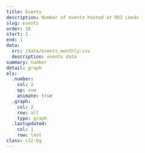 ```yaml
---
title: Events
description: Number of events hosted at ODI Leeds
slug: events
order: 10
start: 1
end: 1
data:
  src: /data/events_monthly.csv
  description: events data
summary: number
detail: graph
els:
  .number:
    col: 2
    op: sum
    animate: true
  .graph:
    col: 2
    row: all
    type: graph
  .lastupdated:
    col: 1
    row: last
class: c12-bg
---
```

